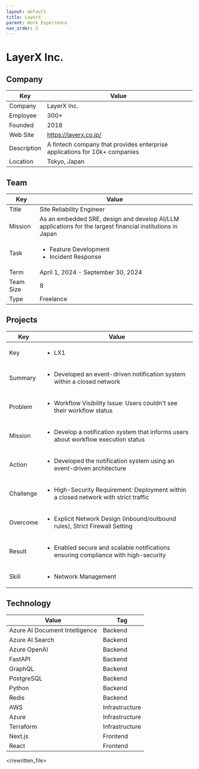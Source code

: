 ```yaml
---
layout: default
title: LayerX
parent: Work Experience
nav_order: 3
---
```


# LayerX Inc.

## Company

| Key         | Value                                                                     |
| ----------- | ------------------------------------------------------------------------- |
| Company     | LayerX Inc.                                                               |
| Employee    | 300+                                                                      |
| Founded     | 2018                                                                      |
| Web Site    | https://layerx.co.jp/                                                     |
| Description | A fintech company that provides enterprise applications for 10k+ companies |
| Location    | Tokyo, Japan                                                              |

## Team

<table>
  <thead>
    <tr>
      <th>Key</th>
      <th>Value</th>
    </tr>
  </thead>
  <tbody>
    <tr>
      <td>Title</td>
      <td>Site Reliability Engineer</td>
    </tr>
    <tr>
      <td>Mission</td>
      <td>As an embedded SRE, design and develop AI/LLM applications for the largest financial institutions in Japan</td>
    </tr>
    <tr>
      <td>Task</td>
      <td><ul><li>Feature Development</li><li>Incident Response</li></ul></td>
    </tr>
    <tr>
      <td>Term</td>
      <td>April 1, 2024 - September 30, 2024</td>
    </tr>
    <tr>
      <td>Team Size</td>
      <td>8</td>
    </tr>
    <tr>
      <td>Type</td>
      <td>Freelance</td>
    </tr>
  </tbody>
</table>

## Projects

<table>
  <thead>
    <tr>
      <th>Key</th>
      <th>Value</th>
    </tr>
  </thead>
  <tbody>
    <tr>
      <td>Key</td>
      <td><ul><li>LX1</li></ul></td>
    </tr>
    <tr>
      <td>Summary</td>
      <td><ul><li>Developed an event-driven notification system within a closed network</li></ul></td>
    </tr>
    <tr>
      <td>Problem</td>
      <td><ul><li>Workflow Visibility Issue: Users couldn't see their workflow status</li></ul></td>
    </tr>
    <tr>
      <td>Mission</td>
      <td><ul><li>Develop a notification system that informs users about workflow execution status</li></ul></td>
    </tr>
    <tr>
      <td>Action</td>
      <td><ul><li>Developed the notification system using an event-driven architecture</li></ul></td>
    </tr>
    <tr>
      <td>Challenge</td>
      <td><ul><li>High-Security Requirement: Deployment within a closed network with strict traffic</li></ul></td>
    </tr>
    <tr>
      <td>Overcome</td>
      <td><ul><li>Explicit Network Design (inbound/outbound rules), Strict Firewall Setting</li></ul></td>
    </tr>
    <tr>
      <td>Result</td>
      <td><ul><li>Enabled secure and scalable notifications ensuring compliance with high-security</li></ul></td>
    </tr>
    <tr>
      <td>Skill</td>
      <td><ul><li>Network Management</li></ul></td>
    </tr>
  </tbody>
</table>

## Technology

| Value                          | Tag            |
| ------------------------------ | -------------- |
| Azure AI Document Intelligence | Backend        |
| Azure AI Search                | Backend        |
| Azure OpenAI                   | Backend        |
| FastAPI                        | Backend        |
| GraphQL                        | Backend        |
| PostgreSQL                     | Backend        |
| Python                         | Backend        |
| Redis                          | Backend        |
| AWS                            | Infrastructure |
| Azure                          | Infrastructure |
| Terraform                      | Infrastructure |
| Next.js                        | Frontend       |
| React                          | Frontend       |

</rewritten_file> 